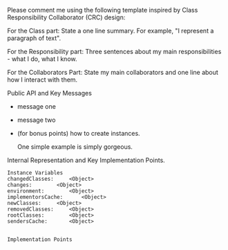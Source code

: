 Please comment me using the following template inspired by Class Responsibility Collaborator (CRC) design:For the Class part:  State a one line summary. For example, "I represent a paragraph of text".For the Responsibility part: Three sentences about my main responsibilities - what I do, what I know.For the Collaborators Part: State my main collaborators and one line about how I interact with them. Public API and Key Messages- message one   - message two - (for bonus points) how to create instances.   One simple example is simply gorgeous. Internal Representation and Key Implementation Points.    Instance Variables	changedClasses:		<Object>	changes:		<Object>	environment:		<Object>	implementorsCache:		<Object>	newClasses:		<Object>	removedClasses:		<Object>	rootClasses:		<Object>	sendersCache:		<Object>    Implementation Points